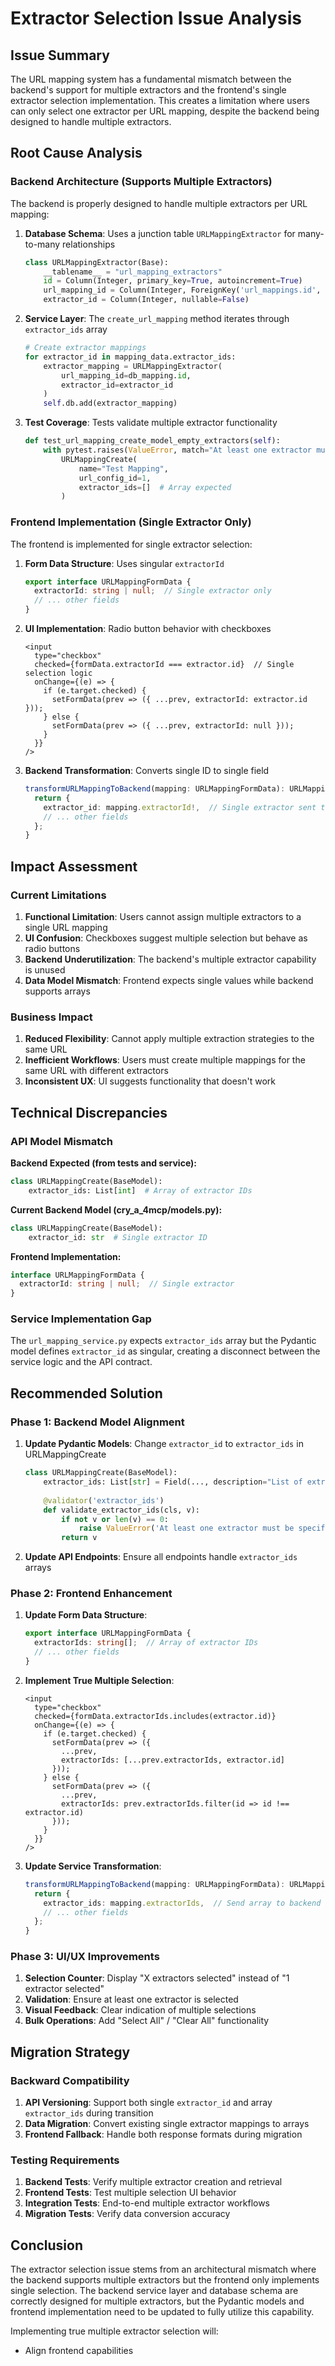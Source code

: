 # Extractor Selection Issue Analysis

## Issue Summary

The URL mapping system has a fundamental mismatch between the backend's support for multiple extractors and the frontend's single extractor selection implementation. This creates a limitation where users can only select one extractor per URL mapping, despite the backend being designed to handle multiple extractors.

## Root Cause Analysis

### Backend Architecture (Supports Multiple Extractors)

The backend is properly designed to handle multiple extractors per URL mapping:

1. **Database Schema**: Uses a junction table `URLMappingExtractor` for many-to-many relationships

   ```python
   class URLMappingExtractor(Base):
       __tablename__ = "url_mapping_extractors"
       id = Column(Integer, primary_key=True, autoincrement=True)
       url_mapping_id = Column(Integer, ForeignKey('url_mappings.id', ondelete='CASCADE'), nullable=False)
       extractor_id = Column(Integer, nullable=False)
   ```

2. **Service Layer**: The `create_url_mapping` method iterates through `extractor_ids` array

   ```python
   # Create extractor mappings
   for extractor_id in mapping_data.extractor_ids:
       extractor_mapping = URLMappingExtractor(
           url_mapping_id=db_mapping.id,
           extractor_id=extractor_id
       )
       self.db.add(extractor_mapping)
   ```

3. **Test Coverage**: Tests validate multiple extractor functionality

   ```python
   def test_url_mapping_create_model_empty_extractors(self):
       with pytest.raises(ValueError, match="At least one extractor must be specified"):
           URLMappingCreate(
               name="Test Mapping",
               url_config_id=1,
               extractor_ids=[]  # Array expected
           )
   ```

### Frontend Implementation (Single Extractor Only)

The frontend is implemented for single extractor selection:

1. **Form Data Structure**: Uses singular `extractorId`

   ```typescript
   export interface URLMappingFormData {
     extractorId: string | null;  // Single extractor only
     // ... other fields
   }
   ```

2. **UI Implementation**: Radio button behavior with checkboxes

   ```tsx
   <input
     type="checkbox"
     checked={formData.extractorId === extractor.id}  // Single selection logic
     onChange={(e) => {
       if (e.target.checked) {
         setFormData(prev => ({ ...prev, extractorId: extractor.id }));
       } else {
         setFormData(prev => ({ ...prev, extractorId: null }));
       }
     }}
   />
   ```

3. **Backend Transformation**: Converts single ID to single field

   ```typescript
   transformURLMappingToBackend(mapping: URLMappingFormData): URLMappingCreateRequest {
     return {
       extractor_id: mapping.extractorId!,  // Single extractor sent to backend
       // ... other fields
     };
   }
   ```

## Impact Assessment

### Current Limitations

1. **Functional Limitation**: Users cannot assign multiple extractors to a single URL mapping
2. **UI Confusion**: Checkboxes suggest multiple selection but behave as radio buttons
3. **Backend Underutilization**: The backend's multiple extractor capability is unused
4. **Data Model Mismatch**: Frontend expects single values while backend supports arrays

### Business Impact

1. **Reduced Flexibility**: Cannot apply multiple extraction strategies to the same URL
2. **Inefficient Workflows**: Users must create multiple mappings for the same URL with different extractors
3. **Inconsistent UX**: UI suggests functionality that doesn't work

## Technical Discrepancies

### API Model Mismatch

**Backend Expected (from tests and service):**

```python
class URLMappingCreate(BaseModel):
    extractor_ids: List[int]  # Array of extractor IDs
```

**Current Backend Model (cry\_a\_4mcp/models.py):**

```python
class URLMappingCreate(BaseModel):
    extractor_id: str  # Single extractor ID
```

**Frontend Implementation:**

```typescript
interface URLMappingFormData {
  extractorId: string | null;  // Single extractor
}
```

### Service Implementation Gap

The `url_mapping_service.py` expects `extractor_ids` array but the Pydantic model defines `extractor_id` as singular, creating a disconnect between the service logic and the API contract.

## Recommended Solution

### Phase 1: Backend Model Alignment

1. **Update Pydantic Models**: Change `extractor_id` to `extractor_ids` in URLMappingCreate

   ```python
   class URLMappingCreate(BaseModel):
       extractor_ids: List[str] = Field(..., description="List of extractor IDs to use")
       
       @validator('extractor_ids')
       def validate_extractor_ids(cls, v):
           if not v or len(v) == 0:
               raise ValueError('At least one extractor must be specified')
           return v
   ```

2. **Update API Endpoints**: Ensure all endpoints handle `extractor_ids` arrays

### Phase 2: Frontend Enhancement

1. **Update Form Data Structure**:

   ```typescript
   export interface URLMappingFormData {
     extractorIds: string[];  // Array of extractor IDs
     // ... other fields
   }
   ```

2. **Implement True Multiple Selection**:

   ```tsx
   <input
     type="checkbox"
     checked={formData.extractorIds.includes(extractor.id)}
     onChange={(e) => {
       if (e.target.checked) {
         setFormData(prev => ({
           ...prev,
           extractorIds: [...prev.extractorIds, extractor.id]
         }));
       } else {
         setFormData(prev => ({
           ...prev,
           extractorIds: prev.extractorIds.filter(id => id !== extractor.id)
         }));
       }
     }}
   />
   ```

3. **Update Service Transformation**:

   ```typescript
   transformURLMappingToBackend(mapping: URLMappingFormData): URLMappingCreateRequest {
     return {
       extractor_ids: mapping.extractorIds,  // Send array to backend
       // ... other fields
     };
   }
   ```

### Phase 3: UI/UX Improvements

1. **Selection Counter**: Display "X extractors selected" instead of "1 extractor selected"
2. **Validation**: Ensure at least one extractor is selected
3. **Visual Feedback**: Clear indication of multiple selections
4. **Bulk Operations**: Add "Select All" / "Clear All" functionality

## Migration Strategy

### Backward Compatibility

1. **API Versioning**: Support both single `extractor_id` and array `extractor_ids` during transition
2. **Data Migration**: Convert existing single extractor mappings to arrays
3. **Frontend Fallback**: Handle both response formats during migration

### Testing Requirements

1. **Backend Tests**: Verify multiple extractor creation and retrieval
2. **Frontend Tests**: Test multiple selection UI behavior
3. **Integration Tests**: End-to-end multiple extractor workflows
4. **Migration Tests**: Verify data conversion accuracy

## Conclusion

The extractor selection issue stems from an architectural mismatch where the backend supports multiple extractors but the frontend only implements single selection. The backend service layer and database schema are correctly designed for multiple extractors, but the Pydantic models and frontend implementation need to be updated to fully utilize this capability.

Implementing true multiple extractor selection will:

* Align frontend capabilities

